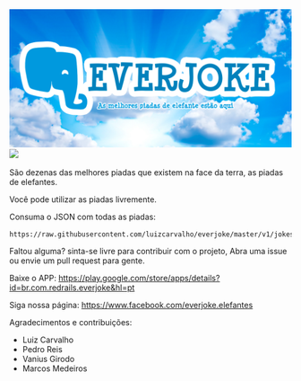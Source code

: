 <img src="assets/banner.png">
<img src="https://img.shields.io/badge/style-103-brightgreen.svg?logo=evernote&longCache=true&style=flat&logoColor=white&label=piadas">


São dezenas das melhores piadas que existem na face da terra, as piadas de elefantes.

Você pode utilizar as piadas livremente.

Consuma o JSON com todas as piadas:

    https://raw.githubusercontent.com/luizcarvalho/everjoke/master/v1/jokes.json


Faltou alguma? sinta-se livre para contribuir com o projeto, Abra uma issue ou envie um pull request para gente.



Baixe o APP: https://play.google.com/store/apps/details?id=br.com.redrails.everjoke&hl=pt

Siga nossa página: https://www.facebook.com/everjoke.elefantes

Agradecimentos e contribuições:

- Luiz Carvalho
- Pedro Reis
- Vanius Girodo
- Marcos Medeiros
